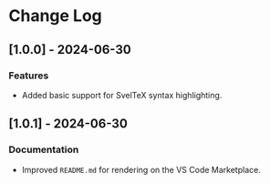 # Change Log

## [1.0.0] - 2024-06-30

### Features

-   Added basic support for SvelTeX syntax highlighting.

## [1.0.1] - 2024-06-30

### Documentation

-   Improved `README.md` for rendering on the VS Code Marketplace.
